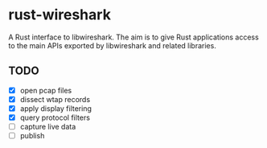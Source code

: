 # rust-wireshark

A Rust interface to libwireshark. The aim is to give Rust applications access to the main APIs exported by libwireshark and related libraries.

## TODO
- [X] open pcap files
- [X] dissect wtap records
- [X] apply display filtering
- [X] query protocol filters
- [ ] capture live data
- [ ] publish